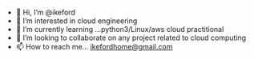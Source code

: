 - 👋 Hi, I’m @ikeford
- 👀 I’m interested in cloud engineering 
- 🌱 I’m currently learning ...python3/Linux/aws cloud practitional
- 💞️ I’m looking to collaborate on any project related to cloud computing 
- 📫 How to reach me... ikefordhome@gmail.com

<!---
ikeford/ikeford is a ✨ special ✨ repository because its `README.md` (this file) appears on your GitHub profile.
You can click the Preview link to take a look at your changes.
--->
